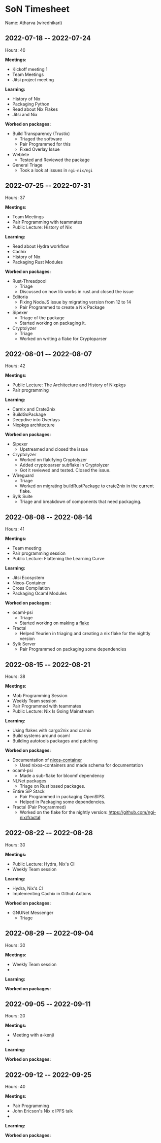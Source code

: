 # SoN Timesheet

Name: Atharva (wiredhikari)

## 2022-07-18 -- 2022-07-24

Hours: 40

**Meetings:**

 * Kickoff meeting 1
 * Team Meetings
 * Jitsi project meeting

**Learning:**

 * History of Nix
 * Packaging Python
 * Read about Nix Flakes
 * Jitsi and Nix

**Worked on packages:**

* Build Transparency (Trustix)
    * Triaged the software
    * Pair Programmed for this
    * Fixed Overlay Issue
* Weblete 
    * Tested and Reviewed the package
* General Triage
    * Took a look at issues in `ngi-nix/ngi` 


## 2022-07-25 -- 2022-07-31

Hours: 37

**Meetings:**
* Team Meetings
* Pair Programming with teammates
* Public Lecture: History of Nix


**Learning:**

* Read about Hydra workflow
* Cachix
* History of Nix
* Packaging Rust Modules

**Worked on packages:**

* Rust-Threadpool
    * Triage 
    * Discussed on how lib works in rust and closed the issue
* Editoria
    * Fixing NodeJS issue by migrating version from 12 to 14
    * Pair Programmed to create a Nix Package 
* Sipexer
    * Triage of the package
    * Started working on packaging it.
* Cryptolyzer
    * Triage 
    * Worked on writing a flake for Cryptoparser

## 2022-08-01 -- 2022-08-07

Hours: 42

**Meetings:** 
* Public Lecture: The Architecture and History of Nixpkgs
* Pair programming


**Learning:**
* Carnix and Crate2nix
* BuildGoPackage
* Deepdive into Overlays
* Nixpkgs architecture 

**Worked on packages:**
* Sipexer
    * Upstreamed and closed the issue
* Cryptolyzer
    * Worked on flakifying Cryptolyzer
    * Added cryptoparser subflake in Cryptolyzer
    * Got it reviewed and tested. Closed the issue.
* Wireguard
    * Triage 
    * Worked on migrating buildRustPackage to crate2nix in the current flake. 
* Sylk Suite
    * Triage and breakdown of components that need packaging.

## 2022-08-08 -- 2022-08-14

Hours: 41

**Meetings:**

* Team meeting
* Pair programming session
* Public Lecture: Flattening the Learning Curve

**Learning:**
* Jitsi Ecosystem
* Nixos-Container
* Cross Compilation
* Packaging Ocaml Modules

**Worked on packages:**

* ocaml-psi
    * Triage 
    * Started working on making a [flake](https://github.com/p2pcollab/ocaml-psi) 
* Fractal
    * Helped Yeurien in triaging and creating a nix flake for the nightly version
* Sylk Server
    * Pair Programmed on packaging some dependencies

## 2022-08-15 -- 2022-08-21

Hours: 38

**Meetings:**
* Mob Programming Session
* Weekly Team session
* Pair Programmed with teammates
* Public Lecture: Nix Is Going Mainstream


**Learning:**
* Using flakes with cargo2nix and carnix
* Build systems around ocaml 
* Building autotools packages and patching


**Worked on packages:**
* Documentation of [nixos-container](https://github.com/ngi-nix/ngi/issues/296)
    * Used nixos-containers and made schema for documentation 
*  ocaml-psi
    * Made a sub-flake for bloomf dependency
* NLNet packages
    * Triage on Rust based packages.
* Entire SiP Stack
    * Pair Programmed in packaging OpenSIPS.
    * Helped in Packaging some dependencies.
* Fractal (Pair Programmed)
    * Worked on the flake for the nightly version: https://github.com/ngi-nix/fractal

## 2022-08-22 -- 2022-08-28

Hours: 30

**Meetings:**
* Public Lecture: Hydra, Nix's CI
* Weekly Team session

**Learning:**
* Hydra, Nix's CI
* Implementing Cachix in Github Actions


**Worked on packages:**
* GNUNet Messenger
    * Triage


## 2022-08-29 -- 2022-09-04

Hours: 30

**Meetings:**
* Weekly Team session
* 

**Learning:**

**Worked on packages:**

## 2022-09-05 -- 2022-09-11

Hours: 20

**Meetings:**

* Meeting with a-kenji
* 

**Learning:**

**Worked on packages:**

## 2022-09-12 -- 2022-09-25

Hours: 40

**Meetings:**
* Pair Programming
* John Ericson's Nix x IPFS talk
* 

**Learning:**

**Worked on packages:**
